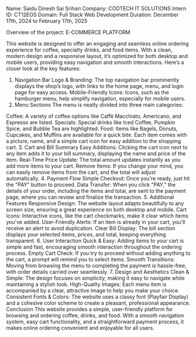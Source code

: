 Name: Saidu Dinesh Sai Srihari
Company: CODTECH IT SOLUTIONS
Intern ID: CT12EOS
Domain: Full Stack Web Development
Duration: December 17th, 2024 to February 17th, 2025

Overview of the project: E-COMMERCE PLATFORM

This website is designed to offer an engaging and seamless online ordering experience for coffee, specialty drinks, and food items. With a clean, modern design and a responsive layout, it’s optimized for both desktop and mobile users, providing easy navigation and smooth interactions. Here’s a closer look at the key features:

1. Navigation Bar
Logo & Branding: The top navigation bar prominently displays the shop’s logo, with links to the home page, menu, and login page for easy access.
Mobile-Friendly Icons: Icons, such as the hamburger menu, help simplify navigation, especially for mobile users.
2. Menu Sections
The menu is neatly divided into three main categories:

Coffee: A variety of coffee options like Caffè Macchiato, Americano, and Espresso are listed.
Specials: Special drinks like Iced Coffee, Pumpkin Spice, and Bubble Tea are highlighted.
Food: Items like Bagels, Donuts, Cupcakes, and Muffins are available for a quick bite. Each item comes with a picture, name, and a simple cart icon for easy addition to the shopping cart.
3. Cart and Bill Summary
Easy Additions: Clicking the cart icon next to any item adds it to your bill summary, displaying the name and price of the item.
Real-Time Price Update: The total amount updates instantly as you add more items to your cart.
Remove Items: If you change your mind, you can easily remove items from the cart, and the total will adjust automatically.
4. Payment Flow
Simple Checkout: Once you're ready, just hit the "PAY" button to proceed.
Data Transfer: When you click "PAY," the details of your order, including the items and total, are sent to the payment page, where you can review and finalize the transaction.
5. Additional Features
Responsive Design: The website layout adapts beautifully to any screen size, ensuring a great experience on both desktop and mobile.
Cart Icons: Interactive icons, like the cart checkmarks, make it clear which items you've added.
User-Friendly Alerts: If an item is already in your cart, you’ll receive an alert to avoid duplication.
Clear Bill Display: The bill section displays your selected items, prices, and total, keeping everything transparent.
6. User Interaction
Quick & Easy: Adding items to your cart is simple and fast, encouraging smooth interaction throughout the ordering process.
Empty Cart Check: If you try to proceed without adding anything to the cart, a prompt will remind you to select items.
Smooth Transitions: Moving from browsing the menu to completing the payment is hassle-free, with order details carried over seamlessly.
7. Design and Aesthetics
Clean & Simple: The design focuses on simplicity, making it easy to navigate while maintaining a stylish look.
High-Quality Images: Each menu item is accompanied by a clear, attractive image to help you make your choice.
Consistent Fonts & Colors: The website uses a classy font (Playfair Display) and a cohesive color scheme to create a pleasant, professional appearance.
Conclusion
This website provides a simple, user-friendly platform for browsing and ordering coffee, drinks, and food. With a smooth navigation system, easy cart functionality, and a straightforward payment process, it makes online ordering convenient and enjoyable for all users.
